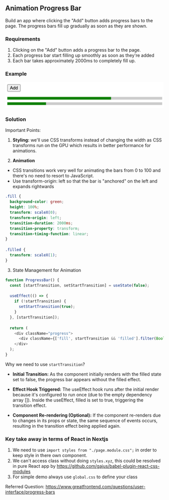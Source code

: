 ## Animation Progress Bar

Build an app where clicking the "Add" button adds progress bars to the page. The progress bars fill up gradually as soon as they are shown.

### Requirements

1. Clicking on the "Add" button adds a progress bar to the page.
2. Each progress bar start filling up smoothly as soon as they're added
3. Each bar takes approximately 2000ms to completely fill up.

### Example
![img.png](img.png)


### Solution

Important Points:

1. **Styling:** we'll use CSS transforms instead of changing the width as CSS transforms run on the GPU which results in better performance for animations.


2. **Animation**

* CSS transitions work very well for animating the bars from 0 to 100 and there's no need to resort to JavaScript.
* Use transform-origin: left so that the bar is "anchored" on the left and expands rightwards

```css
.fill {
  background-color: green;
  height: 100%;
  transform: scaleX(0);
  transform-origin: left;
  transition-duration: 2000ms;
  transition-property: transform;
  transition-timing-function: linear;
}

.filled {
  transform: scaleX(1);
}
```

3. State Management for Animation

```javascript
function ProgressBar() {
  const [startTransition, setStartTransition] = useState(false);

  useEffect(() => {
    if (!startTransition) {
      setStartTransition(true);
    }
  }, [startTransition]);

  return (
    <div className="progress">
      <div className={['fill', startTransition && 'filled'].filter(Boolean).join(" ")}></div>
    </div>
  );
}
```

Why we need to use `startTransition`?

* **Initial Transition:** As the component initially renders with the filled state set to false, the progress bar appears without the filled effect.

* **Effect Hook Triggered:** The useEffect hook runs after the initial render because it's configured to run once (due to the empty dependency array []). 
Inside the useEffect, filled is set to true, triggering the transition effect.

* **Component Re-rendering (Optional):** If the component re-renders due to changes in its props or state, the same sequence of events occurs, 
resulting in the transition effect being applied again.

  
### Key take away in terms of React in Nextjs

1. We need to use `import styles from "./page.module.css";` in order to keep style 
in there own component.
2. We can't access class  without doing `styles.xyz`, this could be resolved in pure React
app by https://github.com/gajus/babel-plugin-react-css-modules
3. For simple demo always use `global.css` to define your class

Referred Question: https://www.greatfrontend.com/questions/user-interface/progress-bars
